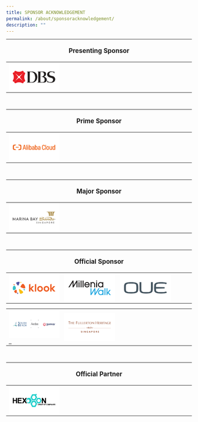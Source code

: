 ```yaml
---
title: SPONSOR ACKNOWLEDGEMENT
permalink: /about/sponsoracknowledgement/
description: ""
---
```

<table style="width:100%">
<thead><tr><th colspan="4"><p style="font-size: 17px; line-height: 20px"> Presenting Sponsor</p></th>
	</tr></thead>
	<tbody>
		<tr>
			<td style="width:30%"><a href="https://www.dbs.com/livemore/index.html" target="_blank"><img src="/images/About/Sponsor%20Acknowledgement/dbs_resized%20web%20version.png" align="left"></a></td>
			<td style="width:70%"></td>
		</tr>
	</tbody>
</table>

<br>

<table style="width:100%">
<thead><tr><th colspan="4"><p style="font-size: 17px; line-height: 20px"> Prime Sponsor</p></th>
	</tr></thead>
	<tbody>
		<tr>
			<td style="width:30%"><a href="-" target="_blank"><img src="/images/About/Sponsor%20Acknowledgement/alibaba%20cloud_resized%20web%20version.png" align="left"></a></td>
			<td style="width:70%"></td>
		</tr>
	</tbody>
</table>

<br> 

<table style="width:100%">
<thead><tr><th colspan="4"><p style="font-size: 17px; line-height: 20px"> Major Sponsor</p></th>
	</tr></thead>
	<tbody>
		<tr>
			<td style="width:30%"><a href="-" target="_blank"><img src="/images/About/Sponsor%20Acknowledgement/mbs_resized%20web%20version.png" align="left"></a></td>
			<td style="width:70%"></td>
		</tr>
	</tbody>
</table>

<br> 

<table>
<thead><tr><th colspan="4"><p style="font-size: 17px; line-height: 20px"> Official Sponsor</p></th>
	</tr></thead>
	<tbody>
		<tr>
			<td style="width:30%"><a href="-" target="_blank"><img src="/images/About/Sponsor%20Acknowledgement/klook_resized%20web%20version.png" align="left"></a></td>
			<td style="width:30%"><a href="https://www.milleniawalk.com/" target="_blank"><img src="/images/About/Sponsor%20Acknowledgement/millenia%20walk_resized%20web%20version.png" align="left"></a></td><td style="width:30%"><a href="oue.com.sg" target="_blank"><img src="/images/About/Sponsor%20Acknowledgement/oue_resized%20web%20version.png" align="left"></a></td><td style="width:10%"></td>
		</tr>
	</tbody></table>

<table>
<tbody>
		<tr>
				<td style="width:30%"><a href="https://www.southbeachavenue.com/" target="_blank"><img src="/images/About/Sponsor%20Acknowledgement/south%20beach_resized%20web%20version.png" align="left"></a>
<a href="https://www.aedas.com" target="_blank">&nbsp;</a><a href="https://www.sunray.com.sg/" target="_blank">&nbsp;</a></td>
			<td style="width:30%"><a href="https://www.fullertonhotels.com/" target="_blank"><img src="/images/About/Sponsor%20Acknowledgement/the%20fullerton%20heritage_resized%20web%20version.png" align="left"></a></td>
			<td style="width:40%">
		</td></tr>
	</tbody>
</table>

<br>

<table style="width:100%">
<thead><tr><th colspan="4"><p style="font-size: 17px; line-height: 20px"> Official Partner </p></th>
	</tr></thead>
	<tbody>
		<tr>
			<td style="width:30%"><a href="https://hexogonsol.com/" target="_blank"><img src="/images/About/Sponsor%20Acknowledgement/hexogon%20group_resized%20web%20version.png" align="left"></a></td>
			<td style="width:70%"></td>
		</tr>
	</tbody>
</table>